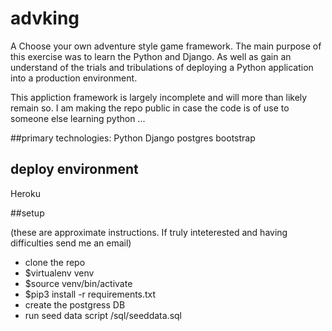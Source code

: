 # advking
A Choose your own adventure style game framework. The main purpose of this exercise was to learn the  Python and Django. As well as gain an understand of the trials and tribulations of deploying a Python application into a production environment.

This appliction framework is largely incomplete and will more than likely remain so. I am making the repo public in case the code is of use to someone else learning python ...

##primary technologies:
Python
Django
postgres
bootstrap

## deploy environment
Heroku

##setup 

(these are approximate instructions. If truly inteterested and having difficulties send me an email)

* clone the repo
* $virtualenv venv
* $source venv/bin/activate
* $pip3 install -r requirements.txt
* create the postgress DB
* run seed data script /sql/seeddata.sql
